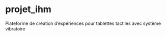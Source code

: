 projet_ihm
==========

Plateforme de création d’expériences pour tablettes tactiles avec système vibratoire